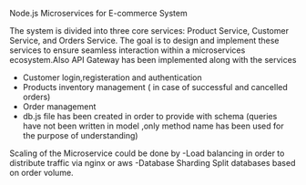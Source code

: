 Node.js Microservices for E-commerce System

The system is divided into three core services: Product Service, Customer Service, and Orders Service. The goal is to design and implement these services to ensure seamless interaction within a microservices ecosystem.Also API Gateway has been implemented along with the services


- Customer login,registeration and authentication
- Products inventory management ( in case of successful and cancelled orders)
- Order management
- db.js file has been created in order to provide with schema (queries have not been written in model ,only method name has been used for the purpose of understanding)
 

Scaling of the Microservice could be done by 
-Load balancing in order to distribute traffic via nginx or aws
-Database Sharding Split databases based on order volume.

